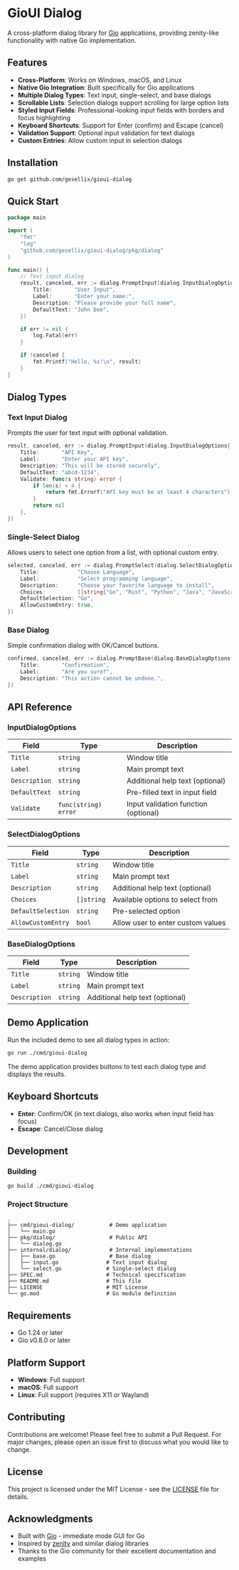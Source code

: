 # GioUI Dialog

A cross-platform dialog library for [Gio](https://gioui.org/) applications, providing zenity-like functionality with native Go implementation.

## Features

- **Cross-Platform**: Works on Windows, macOS, and Linux
- **Native Gio Integration**: Built specifically for Gio applications
- **Multiple Dialog Types**: Text input, single-select, and base dialogs
- **Scrollable Lists**: Selection dialogs support scrolling for large option lists
- **Styled Input Fields**: Professional-looking input fields with borders and focus highlighting
- **Keyboard Shortcuts**: Support for Enter (confirm) and Escape (cancel)
- **Validation Support**: Optional input validation for text dialogs
- **Custom Entries**: Allow custom input in selection dialogs

## Installation

```bash
go get github.com/gesellix/gioui-dialog
```

## Quick Start

```go
package main

import (
    "fmt"
    "log"
    "github.com/gesellix/gioui-dialog/pkg/dialog"
)

func main() {
    // Text input dialog
    result, canceled, err := dialog.PromptInput(dialog.InputDialogOptions{
        Title:       "User Input",
        Label:       "Enter your name:",
        Description: "Please provide your full name",
        DefaultText: "John Doe",
    })

    if err != nil {
        log.Fatal(err)
    }

    if !canceled {
        fmt.Printf("Hello, %s!\n", result)
    }
}
```

## Dialog Types

### Text Input Dialog

Prompts the user for text input with optional validation.

```go
result, canceled, err := dialog.PromptInput(dialog.InputDialogOptions{
    Title:       "API Key",
    Label:       "Enter your API key",
    Description: "This will be stored securely",
    DefaultText: "abcd-1234",
    Validate: func(s string) error {
        if len(s) < 4 {
            return fmt.Errorf("API key must be at least 4 characters")
        }
        return nil
    },
})
```

### Single-Select Dialog

Allows users to select one option from a list, with optional custom entry.

```go
selected, canceled, err := dialog.PromptSelect(dialog.SelectDialogOptions{
    Title:            "Choose Language",
    Label:            "Select programming language",
    Description:      "Choose your favorite language to install",
    Choices:          []string{"Go", "Rust", "Python", "Java", "JavaScript"},
    DefaultSelection: "Go",
    AllowCustomEntry: true,
})
```

### Base Dialog

Simple confirmation dialog with OK/Cancel buttons.

```go
confirmed, canceled, err := dialog.PromptBase(dialog.BaseDialogOptions{
    Title:       "Confirmation",
    Label:       "Are you sure?",
    Description: "This action cannot be undone.",
})
```

## API Reference

### InputDialogOptions

| Field | Type | Description |
|-------|------|-------------|
| `Title` | `string` | Window title |
| `Label` | `string` | Main prompt text |
| `Description` | `string` | Additional help text (optional) |
| `DefaultText` | `string` | Pre-filled text in input field |
| `Validate` | `func(string) error` | Input validation function (optional) |

### SelectDialogOptions

| Field | Type | Description |
|-------|------|-------------|
| `Title` | `string` | Window title |
| `Label` | `string` | Main prompt text |
| `Description` | `string` | Additional help text (optional) |
| `Choices` | `[]string` | Available options to select from |
| `DefaultSelection` | `string` | Pre-selected option |
| `AllowCustomEntry` | `bool` | Allow user to enter custom values |

### BaseDialogOptions

| Field | Type | Description |
|-------|------|-------------|
| `Title` | `string` | Window title |
| `Label` | `string` | Main prompt text |
| `Description` | `string` | Additional help text (optional) |

## Demo Application

Run the included demo to see all dialog types in action:

```bash
go run ./cmd/gioui-dialog
```

The demo application provides buttons to test each dialog type and displays the results.

## Keyboard Shortcuts

- **Enter**: Confirm/OK (in text dialogs, also works when input field has focus)
- **Escape**: Cancel/Close dialog

## Development

### Building

```bash
go build ./cmd/gioui-dialog
```

### Project Structure

```
.
├── cmd/gioui-dialog/           # Demo application
│   └── main.go
├── pkg/dialog/                 # Public API
│   └── dialog.go
├── internal/dialog/            # Internal implementations
│   ├── base.go                 # Base dialog
│   ├── input.go               # Text input dialog
│   └── select.go              # Single-select dialog
├── SPEC.md                    # Technical specification
├── README.md                  # This file
├── LICENSE                    # MIT License
└── go.mod                     # Go module definition
```

## Requirements

- Go 1.24 or later
- Gio v0.8.0 or later

## Platform Support

- **Windows**: Full support
- **macOS**: Full support  
- **Linux**: Full support (requires X11 or Wayland)

## Contributing

Contributions are welcome! Please feel free to submit a Pull Request. For major changes, please open an issue first to discuss what you would like to change.

## License

This project is licensed under the MIT License - see the [LICENSE](LICENSE) file for details.

## Acknowledgments

- Built with [Gio](https://gioui.org/) - immediate mode GUI for Go
- Inspired by [zenity](https://github.com/ncruces/zenity) and similar dialog libraries
- Thanks to the Gio community for their excellent documentation and examples
